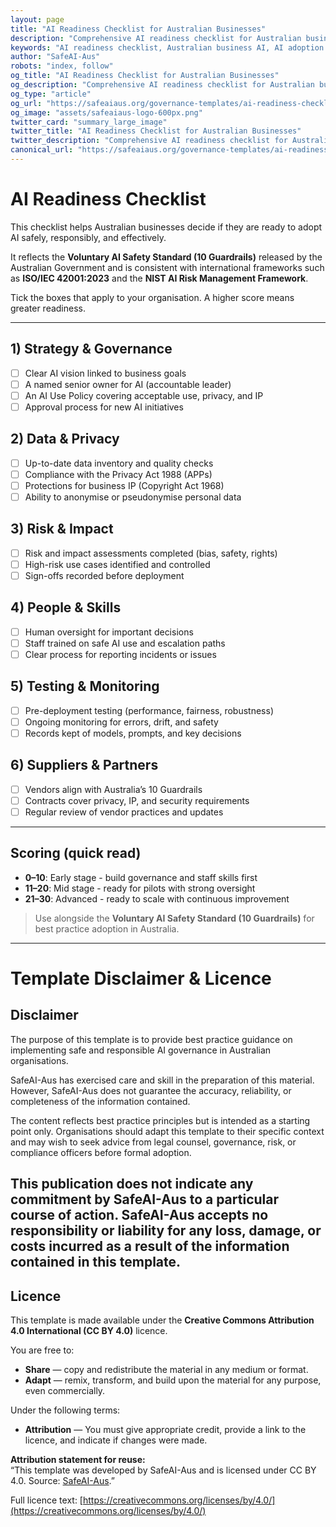 ```yaml
---
layout: page
title: "AI Readiness Checklist for Australian Businesses"
description: "Comprehensive AI readiness checklist for Australian businesses. Assess your organisation's preparedness for safe, responsible, and effective AI adoption with our step-by-step evaluation tool."
keywords: "AI readiness checklist, Australian business AI, AI adoption checklist, AI governance checklist, AI safety checklist, AI risk assessment, AI readiness assessment, Australian AI standards, AI implementation checklist"
author: "SafeAI-Aus"
robots: "index, follow"
og_title: "AI Readiness Checklist for Australian Businesses"
og_description: "Comprehensive AI readiness checklist for Australian businesses"
og_type: "article"
og_url: "https://safeaiaus.org/governance-templates/ai-readiness-checklist/"
og_image: "assets/safeaiaus-logo-600px.png"
twitter_card: "summary_large_image"
twitter_title: "AI Readiness Checklist for Australian Businesses"
twitter_description: "Comprehensive AI readiness checklist for Australian businesses"
canonical_url: "https://safeaiaus.org/governance-templates/ai-readiness-checklist/"
---
```


# AI Readiness Checklist

This checklist helps Australian businesses decide if they are ready to adopt AI safely, responsibly, and effectively.  

It reflects the **Voluntary AI Safety Standard (10 Guardrails)** released by the Australian Government and is consistent with international frameworks such as **ISO/IEC 42001:2023** and the **NIST AI Risk Management Framework**.

Tick the boxes that apply to your organisation. A higher score means greater readiness.

---

## 1) Strategy & Governance
- [ ] Clear AI vision linked to business goals  
- [ ] A named senior owner for AI (accountable leader)  
- [ ] An AI Use Policy covering acceptable use, privacy, and IP  
- [ ] Approval process for new AI initiatives  

## 2) Data & Privacy
- [ ] Up-to-date data inventory and quality checks  
- [ ] Compliance with the Privacy Act 1988 (APPs)  
- [ ] Protections for business IP (Copyright Act 1968)  
- [ ] Ability to anonymise or pseudonymise personal data  

## 3) Risk & Impact
- [ ] Risk and impact assessments completed (bias, safety, rights)  
- [ ] High-risk use cases identified and controlled  
- [ ] Sign-offs recorded before deployment  

## 4) People & Skills
- [ ] Human oversight for important decisions  
- [ ] Staff trained on safe AI use and escalation paths  
- [ ] Clear process for reporting incidents or issues  

## 5) Testing & Monitoring
- [ ] Pre-deployment testing (performance, fairness, robustness)  
- [ ] Ongoing monitoring for errors, drift, and safety  
- [ ] Records kept of models, prompts, and key decisions  

## 6) Suppliers & Partners
- [ ] Vendors align with Australia’s 10 Guardrails  
- [ ] Contracts cover privacy, IP, and security requirements  
- [ ] Regular review of vendor practices and updates  

---

## Scoring (quick read)
- **0–10**: Early stage - build governance and staff skills first  
- **11–20**: Mid stage - ready for pilots with strong oversight  
- **21–30**: Advanced - ready to scale with continuous improvement  

> Use alongside the **Voluntary AI Safety Standard (10 Guardrails)** for best practice adoption in Australia.  

---

# Template Disclaimer & Licence

## Disclaimer
The purpose of this template is to provide best practice guidance on implementing safe and responsible AI governance in Australian organisations.   

SafeAI-Aus has exercised care and skill in the preparation of this material. However, SafeAI-Aus does not guarantee the accuracy, reliability, or completeness of the information contained. 

The content reflects best practice principles but is intended as a starting point only.  Organisations should adapt this template to their specific context and may wish to seek advice from legal counsel, governance, risk, or compliance officers before formal adoption.  

This publication does not indicate any commitment by SafeAI-Aus to a particular course of action. SafeAI-Aus accepts no responsibility or liability for any loss, damage, or costs incurred as a result of the information contained in this template.  
---

## Licence
This template is made available under the **Creative Commons Attribution 4.0 International (CC BY 4.0)** licence.  

You are free to:  

- **Share** — copy and redistribute the material in any medium or format.  
- **Adapt** — remix, transform, and build upon the material for any purpose, even commercially.  

Under the following terms:  

- **Attribution** — You must give appropriate credit, provide a link to the licence, and indicate if changes were made.  

**Attribution statement for reuse:**  
“This template was developed by SafeAI-Aus and is licensed under CC BY 4.0. Source: [SafeAI-Aus](https://safeaiaus.org/).”  

Full licence text: [https://creativecommons.org/licenses/by/4.0/](https://creativecommons.org/licenses/by/4.0/)  
